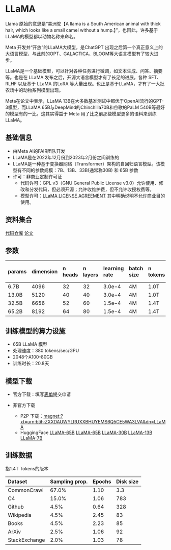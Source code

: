 # LLaMA

Llama 原始的意思是“美洲驼【A llama is a South American animal with thick hair, which looks like a small camel without a hump.】”，也因此，许多基于 LLaMA的模型都以动物名称来命名。

Meta 开发并“开放”的LLaMA大模型，是ChatGPT 出现之后第一个真正意义上的大语言模型，与此前的OPT、GALACTICA、BLOOM等大语言模型有了较大进步。

LLaMA是一个基础模型，可以针对各种任务进行微调，如文本生成、问答、摘要等。也是在 LLaMA 发布之后，开源大语言模型才有了长足的进展，各种 SFT、RLHF 以及基于 LLaMA 的LoRA 等大量出现。也正是基于LLaMA，才有了一大批农场中的动物系列模型出现。

Meta在论文中表示，LLaMA 13B在大多数基准测试中都优于OpenAI流行的GPT-3模型，而LLaMA 65B与DeepMind的Chinchilla70B和谷歌的PaLM 540B等最好的模型有的一比。这其实得益于 Meta 用了比之前那些模型更多的语料来训练LLaMA。


## 基础信息

- 由Meta AI的FAIR团队开发
- LLaMA是在2022年12月份到2023年2月份之间训练的
- LLaMA是一种基于变换器网络（Transformer）架构的自回归语言模型。该模型有不同的参数规模：7B、13B、33B(通常称30B) 和 65B 参数
- 许可：非商业定制许可证
  - 代码许可：GPL v3（GNU General Public License v3.0）允许使用、修改和分发代码，但必须开源；允许收维护费，但不允许收授权费等。
  - 模型许可：[LLaMA LICENSE AGREEMENT](https://docs.google.com/forms/d/e/1FAIpQLSfqNECQnMkycAp2jP4Z9TFX0cGR4uf7b_fBxjY_OjhJILlKGA/viewform) 其中明确说明不允许商业目的使用。




## 资料集合
[代码仓库](https://github.com/facebookresearch/llama)
[论文](https://arxiv.org/pdf/2302.13971.pdf)

## 参数
|params|dimension|n heads|n layers| learning rate| batch size| n tokens|Training GPU-hours|
|:-|:-|:-|:-|:-|:-|:-|:-|
|6.7B |4096| 32|32|3.0e−4|4M|1.0T|82,432|
|13.0B|5120| 40|40|3.0e−4|4M|1.0T|135,168|
|32.5B|6656| 52|60|1.5e−4|4M|1.4T|530,432|
|65.2B|8192| 64|80|1.5e−4|4M|1.4T|1,022,362|

## 训练模型的算力设施

- 65B LLaMA 模型
- 处理速度：380 tokens/sec/GPU
- 2048个A100-80GB
- 训练时长：20.8天

## 模型下载

 - 官方下载：填写[表单](https://docs.google.com/forms/d/e/1FAIpQLSfqNECQnMkycAp2jP4Z9TFX0cGR4uf7b_fBxjY_OjhJILlKGA/viewform)提交申请

- 非官方下载
  - P2P 下载：[magnet:?xt=urn:btih:ZXXDAUWYLRUXXBHUYEMS6Q5CE5WA3LVA&dn=LLaMA](magnet:?xt=urn:btih:ZXXDAUWYLRUXXBHUYEMS6Q5CE5WA3LVA&dn=LLaMA)
  - HuggingFace [LLaMA-65B](https://huggingface.co/datasets/nyanko7/LLaMA-65B) [LLaMA-65B](https://huggingface.co/huggyllama/llama-65b) [LLaMA-30B](https://huggingface.co/huggyllama/llama-30b) [LLaMA-13B](https://huggingface.co/huggyllama/llama-13b) [LLaMA-7B](https://huggingface.co/huggyllama/llama-7b)


## 训练数据

指1.4T Tokens的版本

|Dataset|Sampling prop.|Epochs|Disk size|
|:-|:-|:-|:-|
|CommonCrawl   |67.0% |1.10| 3.3| TB|
|C4            |15.0% |1.06| 783| GB|
|Github        |4.5%  |0.64| 328| GB|
|Wikipedia     |4.5%  |2.45| 83 | GB|
|Books         |4.5%  |2.23| 85 | GB|
|ArXiv         |2.5%  |1.06| 92 | GB|
|StackExchange |2.0%  |1.03| 78 | GB|
